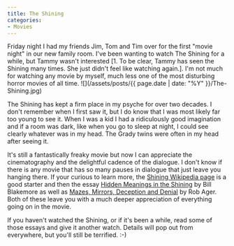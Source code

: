 ```yaml
---
title: The Shining
categories:
- Movies
---
```


Friday night I had my friends Jim, Tom and Tim over for the first "movie night" in our new family room. I've been wanting to watch The Shining for a while, but Tammy wasn't interested [1. To be clear, Tammy has seen the Shining many times. She just didn't feel like watching again.]. I'm not much for watching any movie by myself, much less one of the most disturbing horror movies of all time.
![](/assets/posts/{{ page.date | date: "%Y" }}/The-Shining.jpg)

The Shining has kept a firm place in my psyche for over two decades. I don't remember when I first saw it, but I do know that I was most likely far too young to see it. When I was a kid I had a ridiculously good imagination and if a room was dark, like when you go to sleep at night, I could see clearly whatever was in my head. The Grady twins were often in my head after seeing it.

It's still a fantastically freaky movie but now I can appreciate the cinematography and the delightful cadence of the dialogue. I don't know if there is any movie that has so many pauses in dialogue that just leave you hanging there. If your curious to learn more, the [Shining Wikipedia page](http://en.wikipedia.org/wiki/The_Shining_(film)) is a good starter and then the essay [Hidden Meanings in the Shining](http://www.drummerman.net/shining/essays.html) by Bill Blakemore as well as [Mazes, Mirrors, Deception and Denial](http://www.collativelearning.com/the%20shining.html) by Rob Ager. Both of these leave you with a much deeper appreciation of everything going on in the movie.

If you haven't watched the Shining, or if it's been a while, read some of those essays and give it another watch. Details will pop out from everywhere, but you'll still be terrified. :-)
